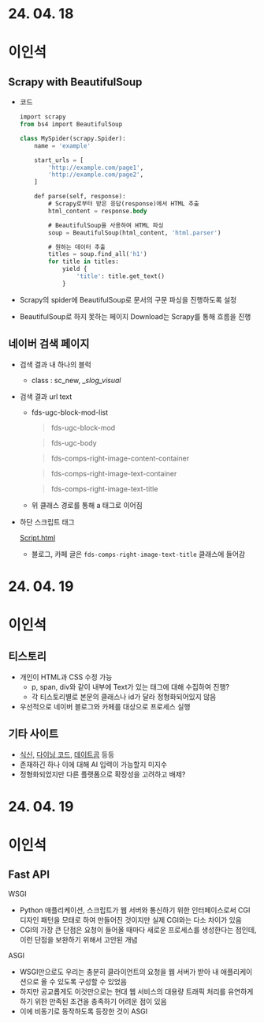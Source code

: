 # 24. 04. 18

# 이인석
## Scrapy with BeautifulSoup

- 코드
    
    ```sql
    import scrapy
    from bs4 import BeautifulSoup
    
    class MySpider(scrapy.Spider):
        name = 'example'
    
        start_urls = [
            'http://example.com/page1',
            'http://example.com/page2',
        ]
    
        def parse(self, response):
            # Scrapy로부터 받은 응답(response)에서 HTML 추출
            html_content = response.body
    
            # BeautifulSoup을 사용하여 HTML 파싱
            soup = BeautifulSoup(html_content, 'html.parser')
    
            # 원하는 데이터 추출
            titles = soup.find_all('h1')
            for title in titles:
                yield {
                    'title': title.get_text()
                }
    ```
    
- Scrapy의 spider에 BeautifulSoup로 문서의 구문 파싱을 진행하도록 설정
- BeautifulSoup로 하지 못하는 페이지 Download는 Scrapy를 통해 흐름을 진행


## 네이버 검색 페이지

- 검색 결과 내 하나의 블럭
    - class : sc_new, _*slog_visual*



- 검색 결과 url text
    - fds-ugc-block-mod-list
        
        > fds-ugc-block-mod
        
        > fds-ugc-body
        
        > fds-comps-right-image-content-container
        
        > fds-comps-right-image-text-container
        
        > fds-comps-right-image-text-title
        
    - 위 클래스 경로를 통해 a 태그로 이어짐
- 하단 스크립트 태그
    
    [Script.html](https://prod-files-secure.s3.us-west-2.amazonaws.com/6d5bed8f-ebf3-4ada-b901-fc60fee8319e/908aab4b-c55e-4cae-a360-27ef3d1c55a1/Script.html)
    
    - 블로그, 카페 글은 `fds-comps-right-image-text-title` 클래스에 들어감


# 24. 04. 19

# 이인석
## 티스토리

- 개인이 HTML과 CSS 수정 가능
    - p, span, div와 같이 내부에 Text가 있는 태그에 대해 수집하여 진행?
    - 각 티스토리별로 본문의 클래스나 id가 달라 정형화되어있지 않음
- 우선적으로 네이버 블로그와 카페를 대상으로 프로세스 실행

## 기타 사이트

- [식신,](https://www.siksinhot.com/) [다이닝 코드](https://www.diningcode.com/), [데이트곰](https://dategom.com/) 등등
- 존재하긴 하나 이에 대해 AI 입력이 가능할지 미지수
- 정형화되었지만 다른 플랫폼으로 확장성을 고려하고 배제?

# 24. 04. 19

# 이인석
## Fast API

WSGI

- Python 애플리케이션, 스크립트가 웹 서버와 통신하기 위한 인터페이스로써 CGI 디자인 패턴을 모태로 하여 만들어진 것이지만 실제 CGI와는 다소 차이가 있음
- CGI의 가장 큰 단점은 요청이 들어올 때마다 새로운 프로세스를 생성한다는 점인데, 이런 단점을 보완하기 위해서 고안된 개념

ASGI  

- WSGI만으로도 우리는 충분히 클라이언트의 요청을 웹 서버가 받아 내 애플리케이션으로 올 수 있도록 구성할 수 있었음
- 하지만 공교롭게도 이것만으로는 현대 웹 서비스의 대용량 트래픽 처리를 유연하게 하기 위한 만족된 조건을 충족하기 어려운 점이 있음
- 이에 비동기로 동작하도록 등장한 것이 ASGI


